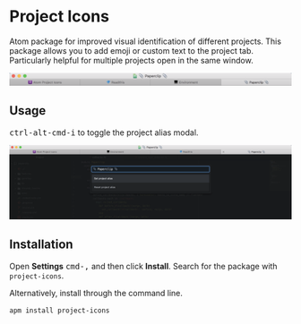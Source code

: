 # Project Icons

Atom package for improved visual identification of different projects.  This package allows you to add emoji or custom text to the project tab.  Particularly helpful for multiple projects open in the same window.

![Preview](preview.png)

## Usage

<kbd>ctrl-alt-cmd-i</kbd> to toggle the project alias modal.

![Usage](project_alias.png)

## Installation

Open __Settings__ <kbd>cmd-,</kbd> and then click __Install__.  Search for the package with `project-icons`.

Alternatively, install through the command line.

```
apm install project-icons
```
